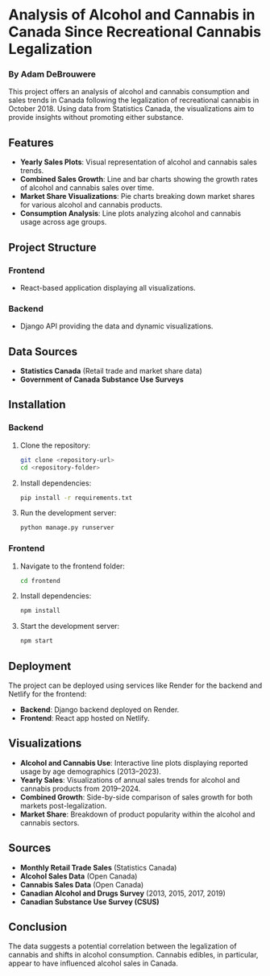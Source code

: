 # Analysis of Alcohol and Cannabis in Canada Since Recreational Cannabis Legalization
### By Adam DeBrouwere

This project offers an analysis of alcohol and cannabis consumption and sales trends in Canada following the legalization of recreational cannabis in October 2018. Using data from Statistics Canada, the visualizations aim to provide insights without promoting either substance.

## Features

- **Yearly Sales Plots**: Visual representation of alcohol and cannabis sales trends.
- **Combined Sales Growth**: Line and bar charts showing the growth rates of alcohol and cannabis sales over time.
- **Market Share Visualizations**: Pie charts breaking down market shares for various alcohol and cannabis products.
- **Consumption Analysis**: Line plots analyzing alcohol and cannabis usage across age groups.

## Project Structure

### Frontend
- React-based application displaying all visualizations.

### Backend
- Django API providing the data and dynamic visualizations.

## Data Sources

- **Statistics Canada** (Retail trade and market share data)
- **Government of Canada Substance Use Surveys**

## Installation

### Backend

1. Clone the repository:

    ```bash
    git clone <repository-url>
    cd <repository-folder>
    ```

2. Install dependencies:

    ```bash
    pip install -r requirements.txt
    ```

3. Run the development server:

    ```bash
    python manage.py runserver
    ```

### Frontend

1. Navigate to the frontend folder:

    ```bash
    cd frontend
    ```

2. Install dependencies:

    ```bash
    npm install
    ```

3. Start the development server:

    ```bash
    npm start
    ```

## Deployment

The project can be deployed using services like Render for the backend and Netlify for the frontend:

- **Backend**: Django backend deployed on Render.
- **Frontend**: React app hosted on Netlify.

## Visualizations

- **Alcohol and Cannabis Use**: Interactive line plots displaying reported usage by age demographics (2013–2023).
- **Yearly Sales**: Visualizations of annual sales trends for alcohol and cannabis products from 2019–2024.
- **Combined Growth**: Side-by-side comparison of sales growth for both markets post-legalization.
- **Market Share**: Breakdown of product popularity within the alcohol and cannabis sectors.

## Sources

- **Monthly Retail Trade Sales** (Statistics Canada)
- **Alcohol Sales Data** (Open Canada)
- **Cannabis Sales Data** (Open Canada)
- **Canadian Alcohol and Drugs Survey** (2013, 2015, 2017, 2019)
- **Canadian Substance Use Survey (CSUS)**

## Conclusion

The data suggests a potential correlation between the legalization of cannabis and shifts in alcohol consumption. Cannabis edibles, in particular, appear to have influenced alcohol sales in Canada.
